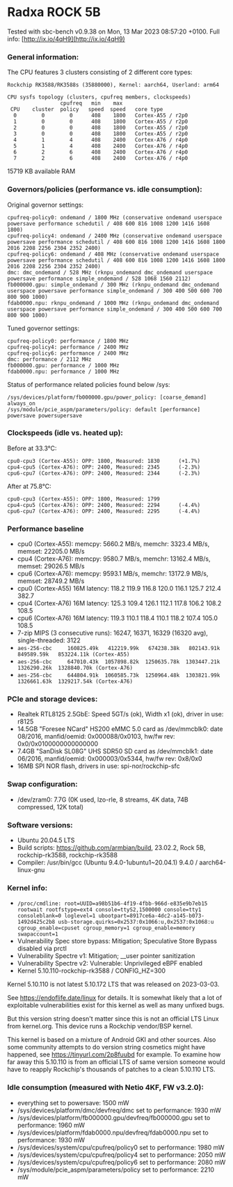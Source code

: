 # Radxa ROCK 5B

Tested with sbc-bench v0.9.38 on Mon, 13 Mar 2023 08:57:20 +0100. Full info: [http://ix.io/4qH9](http://ix.io/4qH9)

### General information:

The CPU features 3 clusters consisting of 2 different core types:

    Rockchip RK3588/RK3588s (35880000), Kernel: aarch64, Userland: arm64
    
    CPU sysfs topology (clusters, cpufreq members, clockspeeds)
                     cpufreq   min    max
     CPU    cluster  policy   speed  speed   core type
      0        0        0      408    1800   Cortex-A55 / r2p0
      1        0        0      408    1800   Cortex-A55 / r2p0
      2        0        0      408    1800   Cortex-A55 / r2p0
      3        0        0      408    1800   Cortex-A55 / r2p0
      4        1        4      408    2400   Cortex-A76 / r4p0
      5        1        4      408    2400   Cortex-A76 / r4p0
      6        2        6      408    2400   Cortex-A76 / r4p0
      7        2        6      408    2400   Cortex-A76 / r4p0

15719 KB available RAM

### Governors/policies (performance vs. idle consumption):

Original governor settings:

    cpufreq-policy0: ondemand / 1800 MHz (conservative ondemand userspace powersave performance schedutil / 408 600 816 1008 1200 1416 1608 1800)
    cpufreq-policy4: ondemand / 2400 MHz (conservative ondemand userspace powersave performance schedutil / 408 600 816 1008 1200 1416 1608 1800 2016 2208 2256 2304 2352 2400)
    cpufreq-policy6: ondemand / 408 MHz (conservative ondemand userspace powersave performance schedutil / 408 600 816 1008 1200 1416 1608 1800 2016 2208 2256 2304 2352 2400)
    dmc: dmc_ondemand / 528 MHz (rknpu_ondemand dmc_ondemand userspace powersave performance simple_ondemand / 528 1068 1560 2112)
    fb000000.gpu: simple_ondemand / 300 MHz (rknpu_ondemand dmc_ondemand userspace powersave performance simple_ondemand / 300 400 500 600 700 800 900 1000)
    fdab0000.npu: rknpu_ondemand / 1000 MHz (rknpu_ondemand dmc_ondemand userspace powersave performance simple_ondemand / 300 400 500 600 700 800 900 1000)

Tuned governor settings:

    cpufreq-policy0: performance / 1800 MHz
    cpufreq-policy4: performance / 2400 MHz
    cpufreq-policy6: performance / 2400 MHz
    dmc: performance / 2112 MHz
    fb000000.gpu: performance / 1000 MHz
    fdab0000.npu: performance / 1000 MHz

Status of performance related policies found below /sys:

    /sys/devices/platform/fb000000.gpu/power_policy: [coarse_demand] always_on
    /sys/module/pcie_aspm/parameters/policy: default [performance] powersave powersupersave

### Clockspeeds (idle vs. heated up):

Before at 33.3°C:

    cpu0-cpu3 (Cortex-A55): OPP: 1800, Measured: 1830      (+1.7%)
    cpu4-cpu5 (Cortex-A76): OPP: 2400, Measured: 2345      (-2.3%)
    cpu6-cpu7 (Cortex-A76): OPP: 2400, Measured: 2344      (-2.3%)

After at 75.8°C:

    cpu0-cpu3 (Cortex-A55): OPP: 1800, Measured: 1799 
    cpu4-cpu5 (Cortex-A76): OPP: 2400, Measured: 2294      (-4.4%)
    cpu6-cpu7 (Cortex-A76): OPP: 2400, Measured: 2295      (-4.4%)

### Performance baseline

  * cpu0 (Cortex-A55): memcpy: 5660.2 MB/s, memchr: 3323.4 MB/s, memset: 22205.0 MB/s
  * cpu4 (Cortex-A76): memcpy: 9580.7 MB/s, memchr: 13162.4 MB/s, memset: 29026.5 MB/s
  * cpu6 (Cortex-A76): memcpy: 9593.1 MB/s, memchr: 13172.9 MB/s, memset: 28749.2 MB/s
  * cpu0 (Cortex-A55) 16M latency: 118.2 119.9 116.8 120.0 116.1 125.7 212.4 382.7 
  * cpu4 (Cortex-A76) 16M latency: 125.3 109.4 126.1 112.1 117.8 106.2 108.2 108.5 
  * cpu6 (Cortex-A76) 16M latency: 119.3 110.1 118.4 110.1 118.2 107.4 105.0 108.5 
  * 7-zip MIPS (3 consecutive runs): 16247, 16371, 16329 (16320 avg), single-threaded: 3122
  * `aes-256-cbc     160825.49k   412219.99k   674238.38k   802143.91k   849589.59k   853224.11k (Cortex-A55)`
  * `aes-256-cbc     647010.43k  1057898.82k  1250635.78k  1303447.21k  1326290.26k  1328840.70k (Cortex-A76)`
  * `aes-256-cbc     644804.91k  1060585.73k  1250964.48k  1303821.99k  1326661.63k  1329217.54k (Cortex-A76)`

### PCIe and storage devices:

  * Realtek RTL8125 2.5GbE: Speed 5GT/s (ok), Width x1 (ok), driver in use: r8125
  * 14.5GB "Foresee NCard" HS200 eMMC 5.0 card as /dev/mmcblk0: date 08/2016, manfid/oemid: 0x000088/0x0103, hw/fw rev: 0x0/0x0100000000000000
  * 7.4GB "SanDisk SL08G" UHS SDR50 SD card as /dev/mmcblk1: date 06/2016, manfid/oemid: 0x000003/0x5344, hw/fw rev: 0x8/0x0
  * 16MB SPI NOR flash, drivers in use: spi-nor/rockchip-sfc

### Swap configuration:

  * /dev/zram0: 7.7G (0K used, lzo-rle, 8 streams, 4K data, 74B compressed, 12K total)

### Software versions:

  * Ubuntu 20.04.5 LTS
  * Build scripts: https://github.com/armbian/build, 23.02.2, Rock 5B, rockchip-rk3588, rockchip-rk3588
  * Compiler: /usr/bin/gcc (Ubuntu 9.4.0-1ubuntu1~20.04.1) 9.4.0 / aarch64-linux-gnu

### Kernel info:

  * `/proc/cmdline: root=UUID=a98b51b6-4f19-4fbb-966d-e835e9b7eb15 rootwait rootfstype=ext4 console=ttyS2,1500000 console=tty1 consoleblank=0 loglevel=1 ubootpart=8917ce6a-4dc2-a145-b073-1492d425c2b8 usb-storage.quirks=0x2537:0x1066:u,0x2537:0x1068:u   cgroup_enable=cpuset cgroup_memory=1 cgroup_enable=memory swapaccount=1`
  * Vulnerability Spec store bypass: Mitigation; Speculative Store Bypass disabled via prctl
  * Vulnerability Spectre v1:        Mitigation; __user pointer sanitization
  * Vulnerability Spectre v2:        Vulnerable: Unprivileged eBPF enabled
  * Kernel 5.10.110-rockchip-rk3588 / CONFIG_HZ=300

Kernel 5.10.110 is not latest 5.10.172 LTS that was released on 2023-03-03.

See https://endoflife.date/linux for details. It is somewhat likely that
a lot of exploitable vulnerabilities exist for this kernel as well as many
unfixed bugs.

But this version string doesn't matter since this is not an official LTS Linux
from kernel.org. This device runs a Rockchip vendor/BSP kernel.

This kernel is based on a mixture of Android GKI and other sources. Also some
community attempts to do version string cosmetics might have happened, see
https://tinyurl.com/2p8fuubd for example. To examine how far away this 5.10.110
is from an official LTS of same version someone would have to reapply Rockchip's
thousands of patches to a clean 5.10.110 LTS.

### Idle consumption (measured with Netio 4KF, FW v3.2.0):

  * everything set to powersave: 1500 mW
  * /sys/devices/platform/dmc/devfreq/dmc set to performance: 1930 mW
  * /sys/devices/platform/fb000000.gpu/devfreq/fb000000.gpu set to performance: 1960 mW
  * /sys/devices/platform/fdab0000.npu/devfreq/fdab0000.npu set to performance: 1930 mW
  * /sys/devices/system/cpu/cpufreq/policy0 set to performance: 1980 mW
  * /sys/devices/system/cpu/cpufreq/policy4 set to performance: 2050 mW
  * /sys/devices/system/cpu/cpufreq/policy6 set to performance: 2080 mW
  * /sys/module/pcie_aspm/parameters/policy set to performance: 2210 mW
